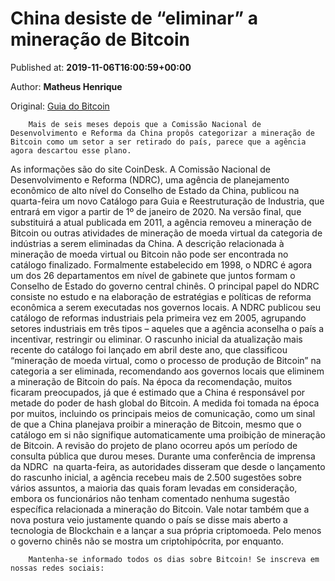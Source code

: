 
# China desiste de “eliminar” a mineração de Bitcoin

Published at: **2019-11-06T16:00:59+00:00**

Author: **Matheus Henrique**

Original: [Guia do Bitcoin](https://guiadobitcoin.com.br/china-desiste-eliminar-mineracao-bitcoin/)


        Mais de seis meses depois que a Comissão Nacional de Desenvolvimento e Reforma da China propôs categorizar a mineração de Bitcoin como um setor a ser retirado do país, parece que a agência agora descartou esse plano.
      
As informações são do site CoinDesk.
A Comissão Nacional de Desenvolvimento e Reforma (NDRC), uma agência de planejamento econômico de alto nível do Conselho de Estado da China, publicou na quarta-feira um novo Catálogo para Guia e Reestruturação de Industria, que entrará em vigor a partir de 1º de janeiro de 2020.
Na versão final, que substituirá a atual publicada em 2011, a agência removeu a mineração de Bitcoin ou outras atividades de mineração de moeda virtual da categoria de indústrias a serem eliminadas da China. A descrição relacionada à mineração de moeda virtual ou Bitcoin não pode ser encontrada no catálogo finalizado.
Formalmente estabelecido em 1998, o NDRC é agora um dos 26 departamentos em nível de gabinete que juntos formam o Conselho de Estado do governo central chinês. O principal papel do NDRC consiste no estudo e na elaboração de estratégias e políticas de reforma econômica a serem executadas nos governos locais.
A NDRC publicou seu catálogo de reformas industriais pela primeira vez em 2005, agrupando setores industriais em três tipos – aqueles que a agência aconselha o país a incentivar, restringir ou eliminar.
O rascunho inicial da atualização mais recente do catálogo foi lançado em abril deste ano, que classificou “mineração de moeda virtual, como o processo de produção de Bitcoin” na categoria a ser eliminada, recomendando aos governos locais que eliminem a mineração de Bitcoin do país.
Na época da recomendação, muitos ficaram preocupados, já que é estimado que a China é responsável por metade do poder de hash global do Bitcoin.
A medida foi tomada na época por muitos, incluindo os principais meios de comunicação, como um sinal de que a China planejava proibir a mineração de Bitcoin, mesmo que o catálogo em si não signifique automaticamente uma proibição de mineração de Bitcoin.
A revisão do projeto de plano ocorreu após um período de consulta pública que durou meses.
Durante uma conferência de imprensa da NDRC  na quarta-feira, as autoridades disseram que desde o lançamento do rascunho inicial, a agência recebeu mais de 2.500 sugestões sobre vários assuntos, a maioria das quais foram levadas em consideração, embora os funcionários não tenham comentado nenhuma sugestão específica relacionada a mineração do Bitcoin.
Vale notar também que a nova postura veio justamente quando o país se disse mais aberto a tecnologia de Blockchain e a lançar a sua própria criptomoeda. Pelo menos o governo chinês não se mostra um criptohipócrita, por enquanto.

        Mantenha-se informado todos os dias sobre Bitcoin! Se inscreva em nossas redes sociais:
      
